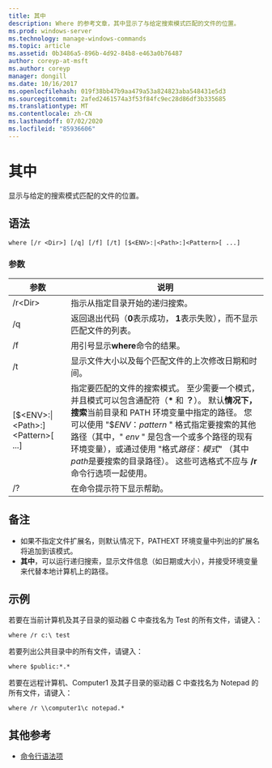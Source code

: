 ```yaml
---
title: 其中
description: Where 的参考文章，其中显示了与给定搜索模式匹配的文件的位置。
ms.prod: windows-server
ms.technology: manage-windows-commands
ms.topic: article
ms.assetid: 0b3486a5-896b-4d92-84b8-e463a0b76487
author: coreyp-at-msft
ms.author: coreyp
manager: dongill
ms.date: 10/16/2017
ms.openlocfilehash: 019f38bb47b9aa479a53a824823aba548431e5d3
ms.sourcegitcommit: 2afed2461574a3f53f84fc9ec28d86df3b335685
ms.translationtype: MT
ms.contentlocale: zh-CN
ms.lasthandoff: 07/02/2020
ms.locfileid: "85936606"
---
```

# <a name="where"></a>其中



显示与给定的搜索模式匹配的文件的位置。



## <a name="syntax"></a>语法

```
where [/r <Dir>] [/q] [/f] [/t] [$<ENV>:|<Path>:]<Pattern>[ ...]
```

### <a name="parameters"></a>参数

|参数|说明|
|---------|-----------|
|/r\<Dir>|指示从指定目录开始的递归搜索。|
|/q|返回退出代码（**0**表示成功， **1**表示失败），而不显示匹配文件的列表。|
|/f|用引号显示**where**命令的结果。|
|/t |显示文件大小以及每个匹配文件的上次修改日期和时间。|
|[$\<ENV>:\|\<Path>:]\<Pattern>[ ...]|指定要匹配的文件的搜索模式。 至少需要一个模式，并且模式可以包含通配符（**&#42;** 和 **？**）。 默认**情况下，搜索**当前目录和 PATH 环境变量中指定的路径。 您可以使用 "$*ENV*：*pattern* " 格式指定要搜索的其他路径（其中，" *env* " 是包含一个或多个路径的现有环境变量），或通过使用 "格式*路径*：*模式*" （其中*path*是要搜索的目录路径）。 这些可选格式不应与 **/r**命令行选项一起使用。|
|/?|在命令提示符下显示帮助。|

## <a name="remarks"></a>备注

-   如果不指定文件扩展名，则默认情况下，PATHEXT 环境变量中列出的扩展名将追加到该模式。
-   **其中**，可以运行递归搜索，显示文件信息（如日期或大小），并接受环境变量来代替本地计算机上的路径。

## <a name="examples"></a>示例

若要在当前计算机及其子目录的驱动器 C 中查找名为 Test 的所有文件，请键入：
```
where /r c:\ test
```
若要列出公共目录中的所有文件，请键入：
```
where $public:*.*
```
若要在远程计算机、Computer1 及其子目录的驱动器 C 中查找名为 Notepad 的所有文件，请键入：
```
where /r \\computer1\c notepad.*
```

## <a name="additional-references"></a>其他参考

- [命令行语法项](command-line-syntax-key.md)